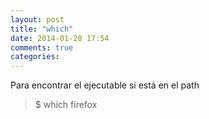 ```yaml
---
layout: post
title: "which"
date: 2014-01-28 17:54
comments: true
categories: 
---
```

Para encontrar el ejecutable si está en el path

>$ which firefox


